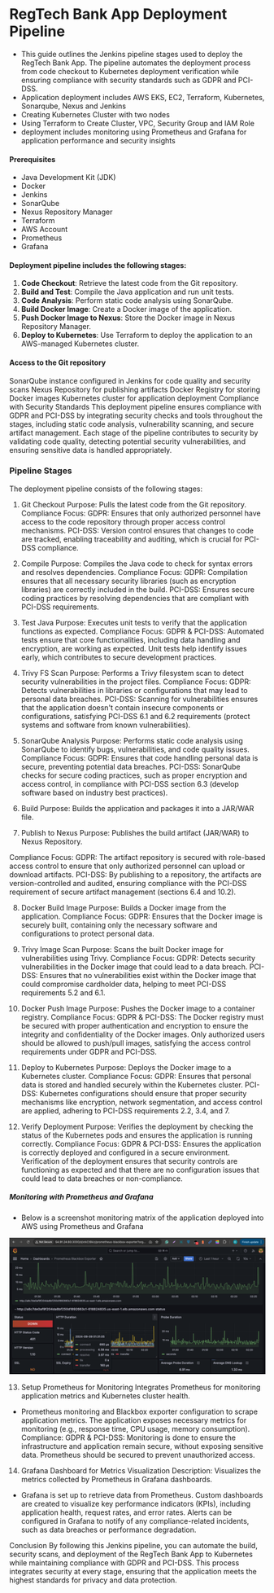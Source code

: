 # RegTech Bank App Deployment Pipeline
- This guide outlines the Jenkins pipeline stages used to deploy the RegTech Bank App. The pipeline automates the deployment process from code checkout to Kubernetes deployment verification while ensuring compliance with security standards such as GDPR and PCI-DSS.
- Application deployment includes AWS EKS, EC2, Terraform, Kubernetes, Sonarqube, Nexus and Jenkins
- Creating Kubernetes Cluster with two nodes
- Using Terraform to Create Cluster, VPC, Security Group and IAM Role
- deployment includes monitoring using Prometheus and Grafana for application performance and security insights
#### Prerequisites
- Java Development Kit (JDK)
- Docker
- Jenkins
- SonarQube
- Nexus Repository Manager
- Terraform
- AWS Account
- Prometheus
- Grafana
#### Deployment pipeline includes the following stages:
1. **Code Checkout**: Retrieve the latest code from the Git repository.
2. **Build and Test**: Compile the Java application and run unit tests.
3. **Code Analysis**: Perform static code analysis using SonarQube.
4. **Build Docker Image**: Create a Docker image of the application.
5. **Push Docker Image to Nexus**: Store the Docker image in Nexus Repository Manager.
6. **Deploy to Kubernetes**: Use Terraform to deploy the application to an AWS-managed Kubernetes cluster.
 
#### Access to the Git repository
SonarQube instance configured in Jenkins for code quality and security scans
Nexus Repository for publishing artifacts
Docker Registry for storing Docker images
Kubernetes cluster for application deployment
Compliance with Security Standards
This deployment pipeline ensures compliance with GDPR and PCI-DSS by integrating security checks and tools throughout the stages, including static code analysis, vulnerability scanning, and secure artifact management. Each stage of the pipeline contributes to security by validating code quality, detecting potential security vulnerabilities, and ensuring sensitive data is handled appropriately.

### Pipeline Stages
The deployment pipeline consists of the following stages:

1. Git Checkout
Purpose: Pulls the latest code from the Git repository.
Compliance Focus:
GDPR: Ensures that only authorized personnel have access to the code repository through proper access control mechanisms.
PCI-DSS: Version control ensures that changes to code are tracked, enabling traceability and auditing, which is crucial for PCI-DSS compliance.

2. Compile
Purpose: Compiles the Java code to check for syntax errors and resolves dependencies.
Compliance Focus:
GDPR: Compilation ensures that all necessary security libraries (such as encryption libraries) are correctly included in the build.
PCI-DSS: Ensures secure coding practices by resolving dependencies that are compliant with PCI-DSS requirements.

3. Test Java
Purpose: Executes unit tests to verify that the application functions as expected.
Compliance Focus:
GDPR & PCI-DSS: Automated tests ensure that core functionalities, including data handling and encryption, are working as expected. Unit tests help identify issues early, which contributes to secure development practices.

4. Trivy FS Scan
Purpose: Performs a Trivy filesystem scan to detect security vulnerabilities in the project files.
Compliance Focus:
GDPR: Detects vulnerabilities in libraries or configurations that may lead to personal data breaches.
PCI-DSS: Scanning for vulnerabilities ensures that the application doesn't contain insecure components or configurations, satisfying PCI-DSS 6.1 and 6.2 requirements (protect systems and software from known vulnerabilities).

5. SonarQube Analysis
Purpose: Performs static code analysis using SonarQube to identify bugs, vulnerabilities, and code quality issues.
Compliance Focus:
GDPR: Ensures that code handling personal data is secure, preventing potential data breaches.
PCI-DSS: SonarQube checks for secure coding practices, such as proper encryption and access control, in compliance with PCI-DSS section 6.3 (develop software based on industry best practices).

6. Build
Purpose: Builds the application and packages it into a JAR/WAR file.

7. Publish to Nexus
Purpose: Publishes the build artifact (JAR/WAR) to Nexus Repository.

Compliance Focus:
GDPR: The artifact repository is secured with role-based access control to ensure that only authorized personnel can upload or download artifacts.
PCI-DSS: By publishing to a repository, the artifacts are version-controlled and audited, ensuring compliance with the PCI-DSS requirement of secure artifact management (sections 6.4 and 10.2).

8. Docker Build Image
Purpose: Builds a Docker image from the application.
Compliance Focus:
GDPR: Ensures that the Docker image is securely built, containing only the necessary software and configurations to protect personal data.

9. Trivy Image Scan
Purpose: Scans the built Docker image for vulnerabilities using Trivy.
Compliance Focus:
GDPR: Detects security vulnerabilities in the Docker image that could lead to a data breach.
PCI-DSS: Ensures that no vulnerabilities exist within the Docker image that could compromise cardholder data, helping to meet PCI-DSS requirements 5.2 and 6.1.

10. Docker Push Image
Purpose: Pushes the Docker image to a container registry.
Compliance Focus:
GDPR & PCI-DSS: The Docker registry must be secured with proper authentication and encryption to ensure the integrity and confidentiality of the Docker images. Only authorized users should be allowed to push/pull images, satisfying the access control requirements under GDPR and PCI-DSS.

11. Deploy to Kubernetes
Purpose: Deploys the Docker image to a Kubernetes cluster.
Compliance Focus:
GDPR: Ensures that personal data is stored and handled securely within the Kubernetes cluster.
PCI-DSS: Kubernetes configurations should ensure that proper security mechanisms like encryption, network segmentation, and access control are applied, adhering to PCI-DSS requirements 2.2, 3.4, and 7.

12. Verify Deployment
Purpose: Verifies the deployment by checking the status of the Kubernetes pods and ensures the application is running correctly.
Compliance Focus:
GDPR & PCI-DSS: Ensures the application is correctly deployed and configured in a secure environment. Verification of the deployment ensures that security controls are functioning as expected and that there are no configuration issues that could lead to data breaches or non-compliance.
##### Monitoring with Prometheus and Grafana
- Below is a screenshot monitoring matrix of the application deployed into AWS using Prometheus and Grafana

![Grafana Monitoring](./terraform/moni.png)

13. Setup Prometheus for Monitoring
Integrates Prometheus for monitoring application metrics and Kubernetes cluster health.
- Prometheus monitoring and Blackbox exporter configuration to scrape application metrics.
The application exposes necessary metrics for monitoring (e.g., response time, CPU usage, memory consumption).
Compliance:
GDPR & PCI-DSS: Monitoring is done to ensure the infrastructure and application remain secure, without exposing sensitive data. Prometheus should be secured to prevent unauthorized access.
14. Grafana Dashboard for Metrics Visualization
Description: Visualizes the metrics collected by Prometheus in Grafana dashboards.
- Grafana is set up to retrieve data from Prometheus.
Custom dashboards are created to visualize key performance indicators (KPIs), including application health, request rates, and error rates.
Alerts can be configured in Grafana to notify of any compliance-related incidents, such as data breaches or performance degradation.

Conclusion
By following this Jenkins pipeline, you can automate the build, security scans, and deployment of the RegTech Bank App to Kubernetes while maintaining compliance with GDPR and PCI-DSS. This process integrates security at every stage, ensuring that the application meets the highest standards for privacy and data protection.
